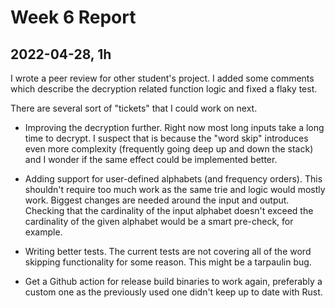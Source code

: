 # Week 6 Report

## 2022-04-28, 1h

I wrote a peer review for other student's project. I added some comments which
describe the decryption related function logic and fixed a flaky test.

There are several sort of "tickets" that I could work on next.

- Improving the decryption further. Right now most long inputs take a long time
  to decrypt. I suspect that is because the "word skip" introduces even more
  complexity (frequently going deep up and down the stack) and I wonder if the
  same effect could be implemented better.
  
- Adding support for user-defined alphabets (and frequency orders). This
  shouldn't require too much work as the same trie and logic would mostly work.
  Biggest changes are needed around the input and output. Checking that
  the cardinality of the input alphabet doesn't exceed the cardinality of the
  given alphabet would be a smart pre-check, for example.
  
- Writing better tests. The current tests are not covering all of the
  word skipping functionality for some reason. This might be a tarpaulin bug.
  
- Get a Github action for release build binaries to work again, preferably
  a custom one as the previously used one didn't keep up to date with Rust.